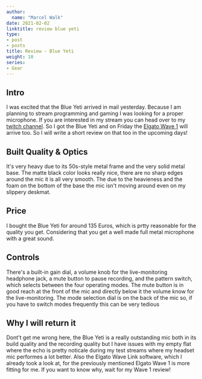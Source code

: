 ```yaml
---
author:
  name: "Marcel Walk"
date: 2021-02-02
linktitle: review blue yeti
type:
- post
- posts
title: Review - Blue Yeti
weight: 10
series:
- Gear
---
```


## Intro
I was excited that the Blue Yeti arrived in mail yesterday.
Because I am planning to stream programming and gaming I was looking for a proper microphone.
If you are interested in my stream you can head over to my [twitch channel](https://www.twitch.tv/marcelwalk).
So I got the Blue Yeti and on Friday the [Elgato Wave 1](https://www.elgato.com/de/wave-1) will arrive too. So I will write a short review on that too in the upcoming days!

## Built Quality & Optics
It's very heavy due to its 50s-style metal frame and the very solid metal base.
The matte black color looks really nice, there are no sharp edges around the mic it is all very smooth.
The due to the heavieness and the foam on the bottom of the base the mic isn't moving around even on my slippery deskmat.

## Price
I bought the Blue Yeti for around 135 Euros, which is prtty reasonable for the quality you get.
Considering that you get a well made full metal microphone with a great sound.

## Controls
There's a built-in gain dial, a volume knob for the live-monitoring headphone jack, a mute button to pause recording, and the pattern switch, which selects between the four operating modes. The mute button is in good reach at the front of the mic and directly below it the volume know for the live-monitoring.
The mode selection dial is on the back of the mic so, if you have to switch modes frequently this can be very tedious

## Why I will return it
Dont't get me wrong here, the Blue Yeti is a really outstanding mic both in its build quality and the recording quality
but I have issues with my empty flat where the echo is pretty noticale during my test streams where my headset mic performes a lot better.
Also the Elgato Wave Link software, which I already took a look at, for the previously mentioned Elgato Wave 1 is more fitting for me.
If you want to know why, wait for my Wave 1 review!